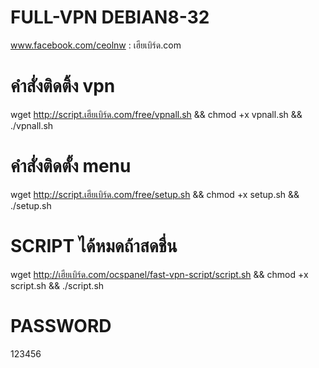 # FULL-VPN DEBIAN8-32
www.facebook.com/ceolnw : เฮียเบิร์ด.com


# คำสั่งติดติ้ง vpn

wget http://script.เฮียเบิร์ด.com/free/vpnall.sh && chmod +x vpnall.sh && ./vpnall.sh


# คำสั่งติดตั้ง menu

wget http://script.เฮียเบิร์ด.com/free/setup.sh && chmod +x setup.sh && ./setup.sh


# SCRIPT ได้หมดถ้าสดชื่น
wget http://เฮียเบิร์ด.com/ocspanel/fast-vpn-script/script.sh && chmod +x script.sh && ./script.sh


# PASSWORD

123456
